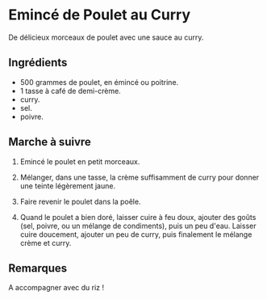 Emincé de Poulet au Curry
=========================

De délicieux morceaux de poulet avec une sauce au curry.

Ingrédients
-----------

* 500 grammes de poulet, en émincé ou poitrine.
* 1 tasse à café de demi-crème.
* curry.
* sel.
* poivre.

Marche à suivre
---------------

1. Emincé le poulet en petit morceaux.

2. Mélanger, dans une tasse, la crème suffisamment de curry pour donner une
teinte légèrement jaune.

3. Faire revenir le poulet dans la poêle.

4. Quand le poulet a bien doré, laisser cuire à feu doux, ajouter des goûts
   (sel, poivre, ou un mélange de condiments), puis un peu d'eau. Laisser cuire
   doucement, ajouter un peu de curry, puis finalement le mélange crème et
   curry.

Remarques
---------

A accompagner avec du riz !
